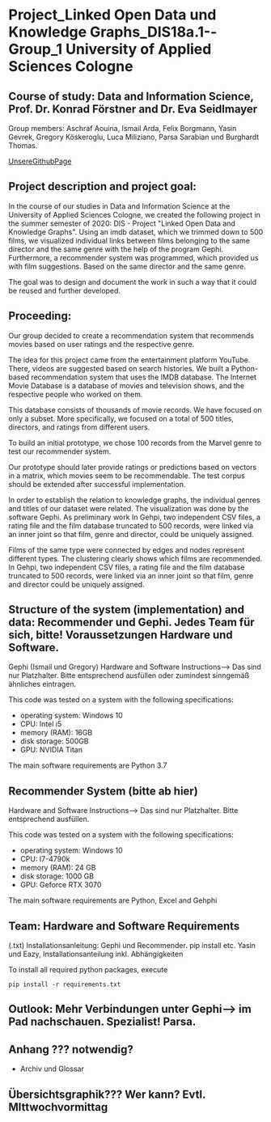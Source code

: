 # Project_Linked Open Data und Knowledge Graphs_DIS18a.1--Group_1 University of Applied Sciences Cologne
## Course of study: Data and Information Science, Prof. Dr. Konrad Förstner and Dr. Eva Seidlmayer

Group members: Aschraf Aouina, Ismail Arda, Felix Borgmann, Yasin Gevrek, Gregory Köskeroglu, Luca Miliziano, Parsa Sarabian und Burghardt Thomas.

[UnsereGithubPage](https://thpython.github.io/Projekt-DIS18a.1--Gruppe1/)
                    
## Project description and project goal:

In the course of our studies in Data and Information Science at the University of Applied Sciences Cologne, we created the following project in the summer semester of 2020: DIS - Project "Linked Open Data and Knowledge Graphs". 
Using an imdb dataset, which we trimmed down to 500 films, we visualized individual links between films belonging to the same director and the same genre with the help of the program Gephi.
Furthermore, a recommender system was programmed, which provided us with film suggestions. Based on the same director and the same genre.

The goal was to design and document the work in such a way that it could be reused and further developed.


## Proceeding:

 Our group decided to create a recommendation system that recommends movies based on user ratings and the respective genre. 

The idea for this project came from the entertainment platform YouTube. There, videos are suggested based on search histories. We built a Python-based recommendation system that uses the IMDB database. The Internet Movie Database is a database of movies and television shows, and the respective people who worked on them. 

This database consists of thousands of movie records. We have focused on only a subset. More specifically, we focused on a total of 500 titles, directors, and ratings from different users. 

To build an initial prototype, we chose 100 records from the Marvel genre to test our recommender system.

Our prototype should later provide ratings or predictions based on vectors in a matrix, which movies seem to be recommendable. The test corpus should be extended after successful implementation.

In order to establish the relation to knowledge graphs, the individual genres and titles of our dataset were related. The visualization was done by the software Gephi. As preliminary work In Gehpi, two independent CSV files, a rating file and the film database truncated to 500 records, were linked via an inner joint so that film, genre and director, could be uniquely assigned.


Films of the same type were connected by edges and nodes represent different types. The clustering clearly shows which films are recommended. 
In Gehpi, two independent CSV files, a rating file and the film database truncated to 500 records, were linked via an inner joint so that film, genre and director could be uniquely assigned.



## Structure of the system (implementation) and data: Recommender und Gephi. Jedes Team für sich, bitte! Voraussetzungen Hardware und Software.
Gephi (Ismail und Gregory)
Hardware and Software Instructions--> Das sind nur Platzhalter. Bitte entsprechend ausfüllen oder zumindest sinngemäß ähnliches eintragen.

This code was tested on a system with the following specifications:

- operating system: Windows 10
- CPU: Intel i5
- memory (RAM): 16GB
- disk storage: 500GB
- GPU: NVIDIA Titan 

The main software requirements are Python 3.7


## Recommender System (bitte ab hier)

Hardware and Software Instructions--> Das sind nur Platzhalter. Bitte entsprechend ausfüllen.


This code was tested on a system with the following specifications:

- operating system: Windows 10
- CPU: I7-4790k
- memory (RAM): 24 GB
- disk storage: 1000 GB
- GPU: Geforce RTX 3070

The main software requirements are Python, Excel and Gehphi



## Team: Hardware and Software Requirements
(.txt) Installationsanleitung: Gephi und Recommender. pip install etc. Yasin und Eazy, Installationsanteilung inkl. Abhängigkeiten

To install all required  python packages, execute
```
pip install -r requirements.txt
```


## Outlook: Mehr Verbindungen unter Gephi--> im Pad nachschauen. Spezialist! Parsa.

## Anhang ??? notwendig?
  - Archiv und Glossar

## Übersichtsgraphik??? Wer kann? Evtl. MIttwochvormittag



